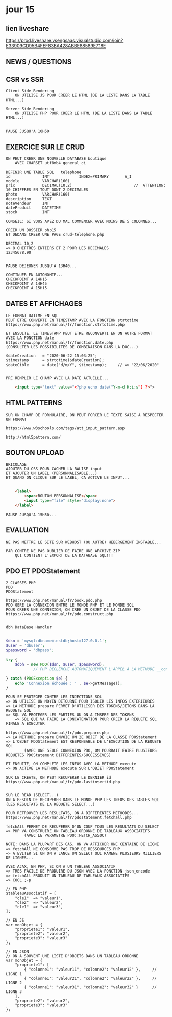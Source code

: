 # jour 15

## lien liveshare

https://prod.liveshare.vsengsaas.visualstudio.com/join?E33909CD95B4FEF83BA428ABBE88589E718E

## NEWS / QUESTIONS


## CSR vs SSR

    Client Side Rendering
        ON UTILISE JS POUR CREER LE HTML (DE LA LISTE DANS LA TABLE HTML...)

    Server Side Rendering
        ON UTILISE PHP POUR CREER LE HTML (DE LA LISTE DANS LA TABLE HTML...)


    PAUSE JUSQU'A 10H50

## EXERCICE SUR LE CRUD

    ON PEUT CREER UNE NOUVELLE DATABASE boutique    
        AVEC CHARSET utf8mb4_general_ci

    DEFINIR UNE TABLE SQL   telephone
    id              INT             INDEX=PRIMARY       A_I
    modele          VARCHAR(160)
    prix            DECIMAL(10,2)                           //  ATTENTION: 10 CHIFFRES EN TOUT DONT 2 DECIMALES
    photo           VARCHAR(160)
    description     TEXT
    noteVendeur     INT
    dateProduit     DATETIME
    stock           INT

    CONSEIL: SI VOUS AVEZ DU MAL COMMENCER AVEC MOINS DE 5 COLONNES...

    CREER UN DOSSIER php15
    ET DEDANS CREER UNE PAGE crud-telephone.php

    DECIMAL 10,2
    => 8 CHIFFRES ENTIERS ET 2 POUR LES DECIMALES
    12345678.90


    PAUSE DEJEUNER JUSQU'A 13H40...

    CONTINUER EN AUTONOMIE...
    CHECKPOINT A 14H15
    CHECKPOINT A 14H45
    CHECKPOINT A 15H15

## DATES ET AFFICHAGES

    LE FORMAT DATIME EN SQL
    PEUT ETRE CONVERTI EN TIMESTAMP AVEC LA FONCTION strtotime
    https://www.php.net/manual/fr/function.strtotime.php

    ET ENSUITE, LE TIMESTAMP PEUT ETRE RECONVERTI EN UN AUTRE FORMAT
    AVEC LA FONCTION date
    https://www.php.net/manual/fr/function.date.php
    (CONSULTER LES POSSIBILITES DE COMBINAISON DANS LA DOC...)

    $dateCreation   = "2020-06-22 15:03:25";
    $timestamp      = strtotime($dateCreation);
    $dateCible      = date("d/m/Y", $timestamp);     // => "22/06/2020"


    PRE REMPLIR LE CHAMP AVEC LA DATE ACTUELLE...

```html    
    <input type="text" value="<?php echo date("Y-m-d H:i:s") ?>">
```

## HTML PATTERNS

    SUR UN CHAMP DE FORMULAIRE, ON PEUT FORCER LE TEXTE SAISI A RESPECTER UN FORMAT

    https://www.w3schools.com/tags/att_input_pattern.asp

    http://html5pattern.com/

## BOUTON UPLOAD

    BRICOLAGE
    AJOUTER DU CSS POUR CACHER LA BALISE input
    ET AJOUTER UN LABEL (PERSONNALISABLE...)
    ET QUAND ON CLIQUE SUR LE LABEL, CA ACTIVE LE INPUT...

```html

    <label>
        <span>BOUTON PERSONNALISE</span>
        <input type="file" style="display:none">
    </label>

```

    PAUSE JUSQU'A 15H50...


## EVALUATION

    NE PAS METTRE LE SITE SUR WEBHOST (OU AUTRE) HEBERGEMENT INSTABLE...

    PAR CONTRE NE PAS OUBLIER DE FAIRE UNE ARCHIVE ZIP
        QUI CONTIENT L'EXPORT DE LA DATABASE SQL!!!


## PDO ET PDOStatement

    2 CLASSES PHP
    PDO
    PDOStatement

    https://www.php.net/manual/fr/book.pdo.php
    PDO GERE LA CONNEXION ENTRE LE MONDE PHP ET LE MONDE SQL
    POUR CREER UNE CONNEXION, ON CREE UN OBJET DE LA CLASSE PDO
    https://www.php.net/manual/fr/pdo.construct.php


    dbh DataBase Handler

```php

$dsn = 'mysql:dbname=testdb;host=127.0.0.1';
$user = 'dbuser';
$password = 'dbpass';

try {
    $dbh = new PDO($dsn, $user, $password);     
            // PHP DECLENCHE AUTOMATIQUEMENT L'APPEL A LA METHODE __construct (CALLBACK)

} catch (PDOException $e) {
    echo 'Connexion échouée : ' . $e->getMessage();
}

```


    POUR SE PROTEGER CONTRE LES INJECTIONS SQL
    => ON UTILISE UN MOYEN DETOURNE POUR ISOLER LES INFOS EXTERIEURES
    => LA METHODE prepare PERMET D'UTILISER DES TOKENS/JETONS DANS LA REQUETE SQL
    => SQL VA PROTEGER LES PARTIES OU ON A INSERE DES TOKENS
        => SQL QUI VA FAIRE LA CONCATENATION POUR CREER LA REQUETE SQL FINALE A EXECUTER

    https://www.php.net/manual/fr/pdo.prepare.php
    => LA METHODE prepare ENVOIE UN 2E OBJET DE LA CLASSE PDOStatement
    => L'OBJET PDOStatement EST RESPONSABLE DE L'EXECUTION DE LA REQUETE SQL
            (AVEC UNE SEULE CONNEXION PDO, ON POURRAIT FAIRE PLUSIEURS REQUETES PDOStatement DIFFERENTES/SUCCESSIVES)

    ET ENSUITE, ON COMPLETE LES INFOS AVEC LA METHODE execute
    => ON ACTIVE LA METHODE execute SUR L'OBJET PDOStatement

    SUR LE CREATE, ON PEUT RECUPERER LE DERNIER id
    https://www.php.net/manual/fr/pdo.lastinsertid.php


    SUR LE READ (SELECT...)
    ON A BESOIN DE RECUPERER DANS LE MONDE PHP LES INFOS DES TABLES SQL
    (LES RESULTATS DE LA REQUETE SELECT...)

    POUR RETROUVER LES RESULTATS, ON A DIFFERENTES METHODES...
    https://www.php.net/manual/fr/pdostatement.fetchall.php

    fetchAll PERMET DE RECUPERER D'UN COUP TOUS LES RESULTATS DU SELECT
    => PHP VA CONSTRUIRE UN TABLEAU ORDONNE DE TABLEAUX ASSOCIATIFS
            (AVEC LE PARAMETRE PDO::FETCH_ASSOC)

    NOTE: DANS LA PLUPART DES CAS, ON VA AFFICHER UNE CENTAINE DE LIGNE
    => fetchAll NE CONSOMME PAS TROP DE RESSOURCES PHP
    => A EVITER SI UN ON A LANCE UN SELECT QUI RAMENE PLUSIEURS MILLIERS DE LIGNES...

    AVEC AJAX, EN PHP, SI ON A UN TABLEAU ASSOCIATIF
    => TRES FACILE DE PRODUIRE DU JSON AVEC LA FONCTION json_encode
    => fetchAll PRODUIT UN TABLEAU DE TABLEAUX ASSOCIATIFS 
    => COOL ;-p

    // EN PHP
    $tableauAssociatif = [
        "cle1"  => "valeur1",
        "cle2"  => "valeur2",
        "cle1"  => "valeur3",
    ];

    // EN JS
    var monObjet = {
        "propriete1": "valeur1",
        "propriete2": "valeur2",
        "propriete3": "valeur3"
    };

    // EN JSON
    // ON A SOUVENT UNE LISTE D'OBJETS DANS UN TABLEAU ORDONNE
    var monObjet = {
        "propriete1": [
            { "colonne1": "valeur11", "colonne2": "valeur12" },     // LIGNE 1
            { "colonne1": "valeur21", "colonne2": "valeur22" },     // LIGNE 2
            { "colonne1": "valeur31", "colonne2": "valeur32" }      // LIGNE 3
        ],
        "propriete2": "valeur2",
        "propriete3": "valeur3"
    };


